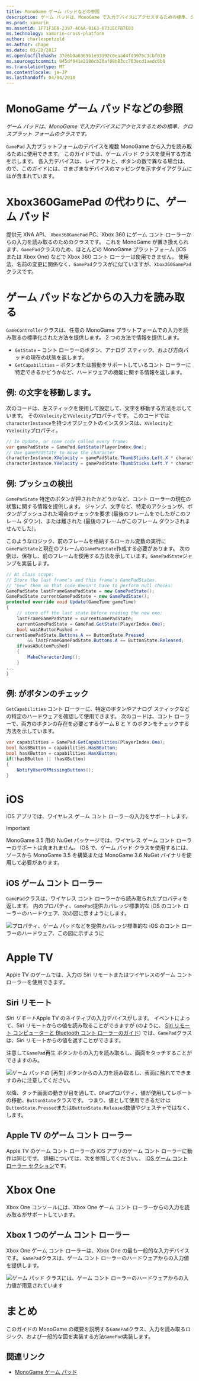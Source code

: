 ```yaml
---
title: MonoGame ゲーム パッドなどの参照
description: ゲーム パッドは、MonoGame で入力デバイスにアクセスするための標準、クロスプラット フォームのクラスです。
ms.prod: xamarin
ms.assetid: 1F71F3E8-2397-4C6A-8163-6731ECFB7E03
ms.technology: xamarin-cross-platform
author: charlespetzold
ms.author: chape
ms.date: 03/28/2017
ms.openlocfilehash: 37e6b0a6365b1e93192c0eaad4fd3975c3cbf010
ms.sourcegitcommit: 945df041e2180cb20af08b83cc703ecd1aedc6b0
ms.translationtype: MT
ms.contentlocale: ja-JP
ms.lasthandoff: 04/04/2018
---
```

# <a name="monogame-gamepad-reference"></a>MonoGame ゲーム パッドなどの参照

_ゲーム パッドは、MonoGame で入力デバイスにアクセスするための標準、クロスプラット フォームのクラスです。_

`GamePad` 入力プラットフォームのデバイスを複数 MonoGame から入力を読み取るために使用できます。 このガイドでは、ゲーム パッド クラスを使用する方法を示します。 各入力デバイスは、レイアウトと、ボタンの数で異なる場合は、ので、このガイドには、さまざまなデバイスのマッピングを示すダイアグラムにはが含まれています。


# <a name="gamepad-as-a-replacement-for-xbox360gamepad"></a>Xbox360GamePad の代わりに、ゲーム パッド

提供元 XNA API、 `Xbox360GamePad` PC、Xbox 360 にゲーム コント ローラーからの入力を読み取るのためのクラスです。 これを MonoGame が置き換えられます、`GamePad`クラスのため、ほとんどの MonoGame プラットフォーム (iOS または Xbox One) などで Xbox 360 コント ローラーは使用できません。 使用法、名前の変更に関係なく、`GamePad`クラスがに似ていますが、`Xbox360GamePad`クラスです。


# <a name="reading-input-from-gamepad"></a>ゲーム パッドなどからの入力を読み取る

`GameController`クラスは、任意の MonoGame プラットフォームでの入力を読み取るの標準化された方法を提供します。 2 つの方法で情報を提供します。

 - `GetState` – コント ローラーのボタン、アナログ スティック、および方向パッドの現在の状態を返します。
 - `GetCapabilities` – ボタンまたは振動をサポートしているコント ローラーに特定できるかどうかなど、ハードウェアの機能に関する情報を返します。


## <a name="example-moving-a-character"></a>例: の文字を移動します。

次のコードは、左スティックを使用して設定して、文字を移動する方法を示しています。 その`XVelocity`と`YVelocity`プロパティです。 このコードでは`characterInstance`を持つオブジェクトのインスタンスは、`XVelocity`と`YVelocity`プロパティ。


```csharp
// In Update, or some code called every frame:
var gamePadState = GamePad.GetState(PlayerIndex.One);
// Use gamePadState to move the character
characterInstance.XVelocity = gamePadState.ThumbSticks.Left.X * characterInstance.MaxSpeed;
characterInstance.YVelocity = gamePadState.ThumbSticks.Left.Y * characterInstance.MaxSpeed;
```


## <a name="example-detecting-pushes"></a>例: プッシュの検出

`GamePadState` 特定のボタンが押されたかどうかなど、コント ローラーの現在の状態に関する情報を提供します。 ジャンプ、文字など、特定のアクションが、ボタンがプッシュされた場合のチェックを要求 (最後のフレームをでしたがこのフレーム ダウン)、または離された (最後のフレームがこのフレーム ダウンされませんでした)。 

このようなロジック、前のフレームを格納するローカル変数の実行に`GamePadState`と現在のフレームの`GamePadState`作成する必要があります。 次の例は、保存し、前のフレームを使用する方法を示しています。`GamePadState`ジャンプを実装します。


```csharp
// At class scope:
// Store the last frame's and this frame's GamePadStates.
// "new" them so that code doesn't have to perform null checks:
GamePadState lastFrameGamePadState = new GamePadState();
GamePadState currentGamePadState = new GamePadState();
protected override void Update(GameTime gameTime)
{
    // store off the last state before reading the new one:
    lastFrameGamePadState = currentGamePadState;
    currentGamePadState = GamePad.GetState(PlayerIndex.One);
    bool wasAButtonPushed = 
currentGamePadState.Buttons.A == ButtonState.Pressed
        && lastFrameGamePadState.Buttons.A == ButtonState.Released;
    if(wasAButtonPushed)
    {
        MakeCharacterJump();
    }
...
}
```


## <a name="example-checking-for-buttons"></a>例: がボタンのチェック

`GetCapabilities` コント ローラーに、特定のボタンやアナログ スティックなどの特定のハードウェアを確認して使用できます。 次のコードは、コント ローラーで、両方のボタンの存在を必要とするゲーム B と Y のボタンをチェックする方法を示しています。


```csharp
var capabilities = GamePad.GetCapabilities(PlayerIndex.One);
bool hasBButton = capabilities.HasBButton;
bool hasXButton = capabilities.HasXButton;
if(!hasBButton || !hasXButton)
{
    NotifyUserOfMissingButtons();
}
```


# <a name="ios"></a>iOS

iOS アプリでは、ワイヤレス ゲーム コント ローラーの入力をサポートします。

> [!IMPORTANT]
> MonoGame 3.5 用の NuGet パッケージでは、ワイヤレス ゲーム コント ローラーのサポートは含まれません。 IOS で、ゲーム パッド クラスを使用するには、ソースから MonoGame 3.5 を構築または MonoGame 3.6 NuGet バイナリを使用して必要があります。 



## <a name="ios-game-controller"></a>iOS ゲーム コント ローラー

`GamePad`クラスは、ワイヤレス コント ローラーから読み取られたプロパティを返します。 内のプロパティ、`GamePad`提供カバレッジ標準的な iOS のコント ローラーのハードウェア、次の図に示すようにします。

![](input-images/image1.png "プロパティ、ゲーム パッドなどを提供カバレッジ標準的な iOS のコント ローラーのハードウェア、この図に示すように")


# <a name="apple-tv"></a>Apple TV

Apple TV のゲームでは、入力の Siri リモートまたはワイヤレスのゲーム コント ローラーを使用できます。


## <a name="siri-remote"></a>Siri リモート

*Siri リモート*Apple TV のネイティブの入力デバイスがします。 イベントによって、Siri リモートからの値を読み取ることができますが (のように、 [Siri リモート コンピューターと Bluetooth コント ローラーのガイド](~/ios/tvos/platform/remote-bluetooth.md)) では、`GamePad`クラスは、Siri リモートからの値を返すことができます。

注意して`GamePad`再生 ボタンからの入力を読み取るし、画面をタッチすることができますのみ。 

![](input-images/image2.png "ゲーム パッドの [再生] ボタンからの入力を読み取るし、表面に触れてできますのみに注意してください。")

以降、タッチ画面の動きが目を通して、`DPad`プロパティ、値が使用してレポートの移動、`ButtonState`クラスです。 つまり、値として使用できるだけは`ButtonState.Pressed`または`ButtonState.Released`数値やジェスチャではなく、します。


## <a name="apple-tv-game-controller"></a>Apple TV のゲーム コント ローラー

Apple TV のゲーム コント ローラーの iOS アプリのゲーム コント ローラーに動作は同じです。 詳細については、次を参照してください。、 [iOS ゲーム コント ローラー セクション](#iOS_Game_Controller)です。 


# <a name="xbox-one"></a>Xbox One

Xbox One コンソールには、Xbox One ゲーム コント ローラーからの入力を読み取るがサポートしています。


## <a name="xbox-one-game-controller"></a>Xbox 1 つのゲーム コント ローラー

Xbox One ゲーム コント ローラーは、Xbox One の最も一般的な入力デバイスです。 `GamePad`クラスは、ゲーム コント ローラーのハードウェアからの入力値を提供します。

![](input-images/image3.png "ゲーム パッド クラスには、ゲーム コント ローラーのハードウェアからの入力値が用意されています")


# <a name="summary"></a>まとめ

このガイドの MonoGame の概要を説明する`GamePad`クラス、入力を読み取るロジック、および一般的な図を実装する方法`GamePad`実装します。

## <a name="related-links"></a>関連リンク

- [MonoGame ゲーム パッド](http://www.monogame.net/documentation/?page=T_Microsoft_Xna_Framework_Input_GamePad)
